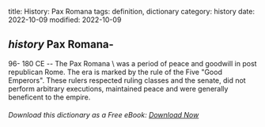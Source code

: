 title: History: Pax Romana
tags: definition, dictionary
category: history
date: 2022-10-09
modified: 2022-10-09

## _history_  Pax Romana-
  96-
180 CE
 -- The   Pax Romana \ was
a period of peace and goodwill in post republican Rome.  The era is
marked by the rule of the Five   "Good Emperors". These rulers
respected ruling classes and the senate, did not perform arbitrary
executions, maintained peace and were generally beneficent to the
empire.


###### Download *this* dictionary as a Free eBook: [Download Now]({static}static/SerfHistoryDictionary.pdf)

